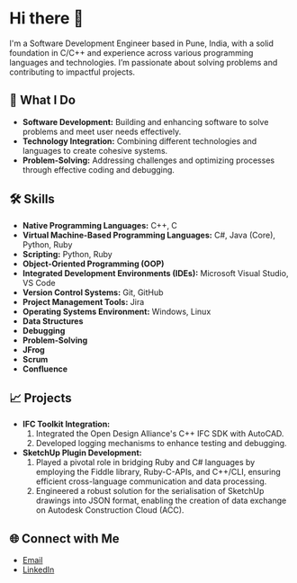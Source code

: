 <!---
iamsuyash1/iamsuyash1 is a ✨ special ✨ repository because its `README.md` (this file) appears on your GitHub profile.
You can click the Preview link to take a look at your changes.
--->
# Hi there 👋

I'm a Software Development Engineer based in Pune, India, with a solid foundation in C/C++ and experience across various programming languages and technologies. I’m passionate about solving problems and contributing to impactful projects.

## 🚀 What I Do

- **Software Development:** Building and enhancing software to solve problems and meet user needs effectively.
- **Technology Integration:** Combining different technologies and languages to create cohesive systems.
- **Problem-Solving:** Addressing challenges and optimizing processes through effective coding and debugging.

## 🛠️ Skills

- **Native Programming Languages:** C++, C
- **Virtual Machine-Based Programming Languages:** C#, Java (Core), Python, Ruby
- **Scripting:** Python, Ruby
- **Object-Oriented Programming (OOP)**
- **Integrated Development Environments (IDEs):** Microsoft Visual Studio, VS Code
- **Version Control Systems:** Git, GitHub
- **Project Management Tools:** Jira
- **Operating Systems Environment:** Windows, Linux
- **Data Structures**
- **Debugging**
- **Problem-Solving**
- **JFrog**
- **Scrum**
- **Confluence**

## 📈 Projects

- **IFC Toolkit Integration:** 
  1. Integrated the Open Design Alliance's C++ IFC SDK with AutoCAD.
  2. Developed logging mechanisms to enhance testing and debugging.
- **SketchUp Plugin Development:** 
  1. Played a pivotal role in bridging Ruby and C# languages by employing the Fiddle library, Ruby-C-APIs, and C++/CLI, ensuring efficient cross-language communication and data processing.
  2. Engineered a robust solution for the serialisation of SketchUp drawings into JSON format, enabling the creation of data exchange on Autodesk Construction Cloud (ACC).

## 🌐 Connect with Me

- [Email](mailto:suyash.saykar1@gmail.com)
- [LinkedIn](https://www.linkedin.com/in/suyash-saykar)
